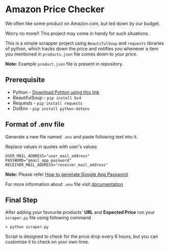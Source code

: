 # Amazon Price Checker

We often like some product on Amazon.com, but led down by our budget.

Worry no more!! This project may come in handy for such situations.

This is a simple scrapper project using `BeautifulSoup` and `requests` libraries of python, which tracks down the price and notifies you whenever a item you mentioned in `products.json` file comes down to your price.

**Note:** Example `product.json` file is present in repository.

## Prerequisite

* Python - [Download Pyhton using this link](https://www.python.org/downloads/)
* BeautifulSoup - `pip install bs4`
* Requests - `pip install requests`
* DotEnv - `pip install python-dotenv`

## Format of .env file

Generate a new file named `.env` and paste following text into it.

Replace values in quotes with user's values

```
USER_MAIL_ADDRESS="user_mail_address"
PASSWORD="gmail_app_password"
RECEIVER_MAIL_ADDRESS="receiver_mail_address"
```

**Note:** Please refer [How to generate Google App Password](https://support.google.com/mail/answer/185833?hl=en-GB)

For more information about `.env` file visit [documentation](https://pypi.org/project/python-dotenv/)


## Final Step

After adding your favourite products' **URL** and **Expected Price** run your `scraper.py` file using following command

```
> python scraper.py
```

Script is designed to check for the price drop every 6 hours, but you can customize it to check on your own time.